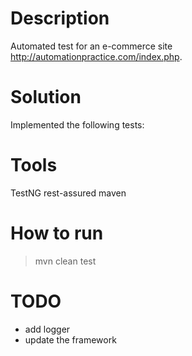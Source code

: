 # Description

Automated test for an e-commerce site http://automationpractice.com/index.php.

# Solution

Implemented the following tests:

# Tools
TestNG
rest-assured
maven

# How to run

>mvn clean test

# TODO
- add logger
- update the framework
